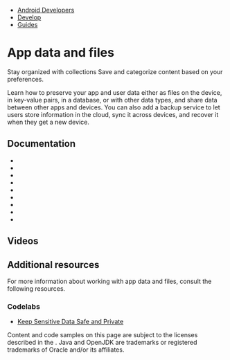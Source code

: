 -   [Android Developers](https://developer.android.com/)
-   [Develop](https://developer.android.com/develop)
-   [Guides](https://developer.android.com/guide)

# App data and files

Stay organized with collections Save and categorize content based on your preferences.

Learn how to preserve your app and user data either as files on the device, in key-value pairs, in a database, or with other data types, and share data between other apps and devices. You can also add a backup service to let users store information in the cloud, sync it across devices, and recover it when they get a new device.

## Documentation

-   
-   
-   
-   
-   
-   
-   
-   
-   

## Videos

## Additional resources

For more information about working with app data and files, consult the following resources.

### Codelabs

-   [Keep Sensitive Data Safe and Private](https://codelabs.developers.google.com/codelabs/android-storage-permissions/)

Content and code samples on this page are subject to the licenses described in the . Java and OpenJDK are trademarks or registered trademarks of Oracle and/or its affiliates.